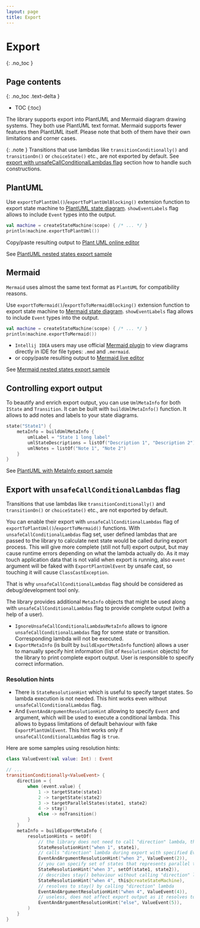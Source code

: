 ```yaml
---
layout: page
title: Export
---
```


# Export

{: .no_toc }

## Page contents

{: .no_toc .text-delta }

- TOC
  {:toc}

The library supports export into PlantUML and Mermaid diagram drawing systems. They both use PlantUML text format.
Mermaid supports fewer features then PlantUML itself.
Please note that both of them have their own limitations and corner cases.

{: .note }
Transitions that use lambdas like `transitionConditionally()` and `transitionOn()` or `choiceState()` etc.,
are not exported by default.
See [export with unsafeCallConditionalLambdas flag](#export-with-unsafecallconditionallambdas-flag) section how to
handle such constructions.

## PlantUML

Use `exportToPlantUml()`/`exportToPlantUmlBlocking()` extension function to export state machine
to [PlantUML state diagram](https://plantuml.com/en/state-diagram).
`showEventLabels` flag allows to include `Event` types into the output.

```kotlin
val machine = createStateMachine(scope) { /* ... */ }
println(machine.exportToPlantUml())
```

Copy/paste resulting output to [Plant UML online editor](http://www.plantuml.com/plantuml/)

See [PlantUML nested states export sample](https://github.com/KStateMachine/kstatemachine/tree/master/samples/src/commonMain/kotlin/ru/nsk/samples/PlantUmlExportSample.kt)

## Mermaid

`Mermaid` uses almost the same text format as `PlantUML` for compatibility reasons.

Use `exportToMermaid()`/`exportToToMermaidBlocking()` extension function to export state machine
to [Mermaid state diagram](https://mermaid.js.org/syntax/stateDiagram.html).
`showEventLabels` flag allows to include `Event` types into the output.

```kotlin
val machine = createStateMachine(scope) { /* ... */ }
println(machine.exportToMermaid())
```

* `Intellij IDEA` users may use official [Mermaid plugin](https://plugins.jetbrains.com/plugin/20146-mermaid)
  to view diagrams directly in IDE for file types: `.mmd` and `.mermaid`.
* or copy/paste resulting output to [Mermaid live editor](https://mermaid.live/)

See [Mermaid nested states export sample](https://github.com/KStateMachine/kstatemachine/tree/master/samples/src/commonMain/kotlin/ru/nsk/samples/MermaidExportSample.kt)

## Controlling export output

To beautify and enrich export output, you can use `UmlMetaInfo` for both `IState` and `Transition`. It can be built
with `buildUmlMetaInfo()` function.
It allows to add notes and labels to your state diagrams.

```kotlin
state("State1") {
    metaInfo = buildUmlMetaInfo {
        umlLabel = "State 1 long label"
        umlStateDescriptions = listOf("Description 1", "Description 2")
        umlNotes = listOf("Note 1", "Note 2")
    }
}
```

See [PlantUML with MetaInfo export sample](https://github.com/KStateMachine/kstatemachine/tree/master/samples/src/commonMain/kotlin/ru/nsk/samples/PlantUmlExportWithMetaInfoSample.kt)

## Export with `unsafeCallConditionalLambdas` flag

Transitions that use lambdas like `transitionConditionally()` and `transitionOn()` or `choiceState()` etc.,
are not exported by default.

You can enable their export with `unsafeCallConditionalLambdas` flag of `exportToPlantUml()`/`exportToMermaid()`
functions.
With `unsafeCallConditionalLambdas` flag set, user defined lambdas that are passed to the library to calculate next
state would be called during export process. This will give more complete (still not full) export output,
but may cause runtime errors depending on what the lambda actually do. As it may touch application data that is not
valid when export is running, also `event` argument will be faked with `ExportPlantUmlEvent` by unsafe cast, so touching
it will cause `ClassCastException`.

That is why `unsafeCallConditionalLambdas` flag should be considered as debug/development tool only.

The library provides additional `MetaInfo` objects that might be used along with `unsafeCallConditionalLambdas` flag
to provide complete output (with a help of a user).

* `IgnoreUnsafeCallConditionalLambdasMetaInfo` allows to ignore `unsafeCallConditionalLambdas` flag for some state or
  transition. Corresponding lambda will not be executed.
* `ExportMetaInfo` (is built by `buildExportMetaInfo` function) allows a user to manually specify hint
  information (list of `ResolutionHint` objects) for the library to print complete export output.
  User is responsible to specify correct information.

### Resolution hints

* There is `StateResolutionHint` which is useful to specify target states. So lambda execution is not needed.
  This hint works even without `unsafeCallConditionalLambdas` flag.
* And `EventAndArgumentResolutionHint` allowing to specify `Event` and argument, which will be used to execute a
  conditional lambda. This allows to bypass limitations of default behaviour with fake `ExportPlantUmlEvent`.
  This hint works only if `unsafeCallConditionalLambdas` flag is `true`.

Here are some samples using resolution hints:

```kotlin
class ValueEvent(val value: Int) : Event

// ...
transitionConditionally<ValueEvent> {
    direction = {
        when (event.value) {
            1 -> targetState(state1)
            2 -> targetState(state2)
            3 -> targetParallelStates(state1, state2)
            4 -> stay()
            else -> noTransition()
        }
    }
    metaInfo = buildExportMetaInfo {
        resolutionHints = setOf(
            // the library does not need to call "direction" lambda, this hint provides the result (state1) directly
            StateResolutionHint("when 1", state1),
            // calls "direction" lambda during export with specified Event and optional argument (lambda will return state2)
            EventAndArgumentResolutionHint("when 2", ValueEvent(2)),
            // you can specify set of states that represents parallel target states
            StateResolutionHint("when 3", setOf(state1, state2)),
            // describes stay() behaviour without calling "direction" lambda
            StateResolutionHint("when 4", this@createStateMachine),
            // resolves to stay() by calling "direction" lambda
            EventAndArgumentResolutionHint("when 4", ValueEvent(4)),
            // useless, does not affect export output as it resolves to noTransition()
            EventAndArgumentResolutionHint("else", ValueEvent(5)),
        )
    }
}
```